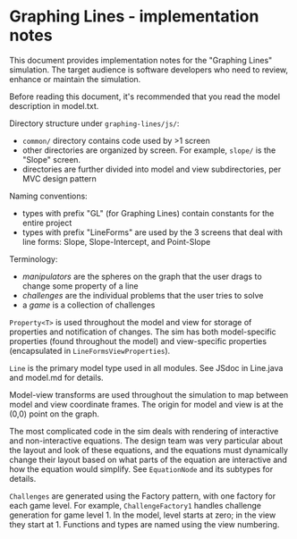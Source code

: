 # Graphing Lines - implementation notes

This document provides implementation notes for the "Graphing Lines" simulation. The target audience is software
developers who need to review, enhance or maintain the simulation.

Before reading this document, it's recommended that you read the model description in model.txt.

Directory structure under `graphing-lines/js/`:

- `common/` directory contains code used by >1 screen
- other directories are organized by screen. For example, `slope/` is the "Slope" screen.
- directories are further divided into model and view subdirectories, per MVC design pattern

Naming conventions:

- types with prefix "GL" (for Graphing Lines) contain constants for the entire project
- types with prefix "LineForms" are used by the 3 screens that deal with line forms:
  Slope, Slope-Intercept, and Point-Slope

Terminology:

- _manipulators_ are the spheres on the graph that the user drags to change some property of a line
- _challenges_ are the individual problems that the user tries to solve
- a _game_ is a collection of challenges

`Property<T>` is used throughout the model and view for storage of properties and notification of changes. The sim has
both model-specific properties (found throughout the model) and view-specific properties
(encapsulated in `LineFormsViewProperties`).

`Line` is the primary model type used in all modules. See JSdoc in Line.java and model.md for details.

Model-view transforms are used throughout the simulation to map between model and view coordinate frames. The origin for
model and view is at the (0,0) point on the graph.

The most complicated code in the sim deals with rendering of interactive and non-interactive equations. The design team
was very particular about the layout and look of these equations, and the equations must dynamically change their layout
based on what parts of the equation are interactive and how the equation would simplify. See `EquationNode` and its
subtypes for details.

`Challenges` are generated using the Factory pattern, with one factory for each game level. For
example, `ChallengeFactory1` handles challenge generation for game level 1. In the model, level starts at zero; in the
view they start at 1. Functions and types are named using the view numbering.

